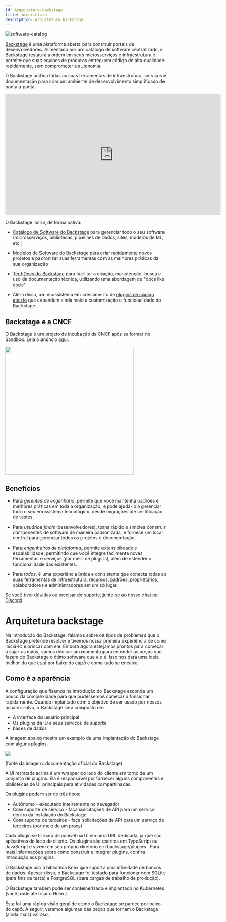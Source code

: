 ```yaml
---
id: Arquitetura-backstage
title: Arquitetura
description: Arquitetura backstage
---
```

![software-catalog](../assets/header.png)

[Backstage](https://backstage.io/) é uma plataforma aberta para construir portais de desenvolvedores. Alimentado por um catálogo de software centralizado, o Backstage restaura a ordem em seus microsserviços e infraestrutura e permite que suas equipes de produtos entreguem código de alta qualidade rapidamente, sem comprometer a autonomia.

O Backstage unifica todas as suas ferramentas de infraestrutura, serviços e documentação para criar um ambiente de desenvolvimento simplificado de ponta a ponta.

<iframe width="672" height="378" src="https://www.youtube.com/embed/85TQEpNCaU0" title="Player de vídeo do YouTube" frameborder="0" allow="accelerometer; autoplay; clipboard-write; encrypted-media; gyroscope; picture-in-picture" allowfullscreen></iframe>

O Backstage inclui, de forma nativa:

- [Catálogo de Software do Backstage](../features/software-catalog/index.md) para gerenciar todo o seu software (microsserviços, bibliotecas, pipelines de dados, sites, modelos de ML, etc.)

- [Modelos de Software do Backstage](../features/software-templates/index.md) para criar rapidamente novos projetos e padronizar suas ferramentas com as melhores práticas da sua organização

- [TechDocs do Backstage](../features/techdocs/README.md) para facilitar a criação, manutenção, busca e uso de documentação técnica, utilizando uma abordagem de "docs like code"

- Além disso, um ecossistema em crescimento de [plugins de código aberto](https://github.com/backstage/backstage/tree/master/plugins) que expandem ainda mais a customização e funcionalidade do Backstage

## Backstage e a CNCF

O Backstage é um projeto de incubação da CNCF após se formar no Sandbox. Leia o anúncio [aqui](https://backstage.io/blog/2022/03/16/backstage-turns-two#out-of-the-sandbox-and-into-incubation).

<img src="https://backstage.io/img/cncf-white.svg" width="400" />

## Benefícios

- Para _gerentes de engenharia_, permite que você mantenha padrões e melhores práticas em toda a organização, e pode ajudá-lo a gerenciar todo o seu ecossistema tecnológico, desde migrações até certificação de testes.

- Para _usuários finais_ (desenvolvedores), torna rápido e simples construir componentes de software de maneira padronizada, e fornece um local central para gerenciar todos os projetos e documentação.

- Para _engenheiros de plataforma_, permite extensibilidade e escalabilidade, permitindo que você integre facilmente novas ferramentas e serviços (por meio de plugins), além de estender a funcionalidade das existentes.

- Para _todos_, é uma experiência única e consistente que conecta todas as suas ferramentas de infraestrutura, recursos, padrões, proprietários, colaboradores e administradores em um só lugar.

Se você tiver dúvidas ou precisar de suporte, junte-se ao nosso [chat no Discord](https://discord.gg/backstage-687207715902193673).


# Arquitetura backstage

Na introdução do Backstage, falamos sobre os tipos de problemas que o Backstage pretende resolver e tivemos nossa primeira experiência de como iniciá-lo e brincar com ele. Embora agora estejamos prontos para começar a sujar as mãos, vamos dedicar um momento para entender as peças que fazem do Backstage o ótimo software que ele é. Isso nos dará uma ideia melhor do que está por baixo do capô e como tudo se encaixa.


## Como é a aparência

A configuração que fizemos na introdução do Backstage esconde um pouco da complexidade para que pudéssemos começar a funcionar rapidamente. Quando implantado com o objetivo de ser usado por nossos usuários-alvo, o Backstage será composto de:

- A interface do usuário principal
- Os plugins da IU e seus serviços de suporte
- bases de dados

A imagem abaixo mostra um exemplo de uma implantação do Backstage com alguns plugins.

![](assets/img/https___dev-to-uploads.s3.amazonaws.com_uploads_articles_a8s33rzlnzrf2y3hn5vv.avif)

 (fonte da imagem: documentação oficial do Backstage)


A UI retratada acima é um wrapper do lado do cliente em torno de um conjunto de plugins. Ela é responsável por fornecer alguns componentes e bibliotecas de UI principais para atividades compartilhadas.

Os plugins podem ser de três tipos:

- Autônomo - executado inteiramente no navegador
- Com suporte de serviço - faça solicitações de API para um serviço dentro da instalação do Backstage
- Com suporte de terceiros - faça solicitações de API para um serviço de terceiros (por meio de um proxy)

Cada plugin se tornará disponível na UI em uma URL dedicada, já que são aplicativos do lado do cliente. Os plugins são escritos em TypeScript ou JavaScript e vivem em seu próprio diretório em backstage/plugins . Para mais informações sobre como construir e integrar plugins, confira Introdução aos plugins.

O Backstage usa a biblioteca Knex que suporta uma infinidade de bancos de dados. Apesar disso, o Backstage foi testado para funcionar com SQLite (para fins de teste) e PostgreSQL (para cargas de trabalho de produção).

O Backstage também pode ser conteinerizado e implantado no Kubernetes (você pode até usar o Helm ).

Esta foi uma rápida visão geral de como o Backstage se parece por baixo do capô. A seguir, veremos algumas das peças que tornam o Backstage (ainda mais) valioso.


